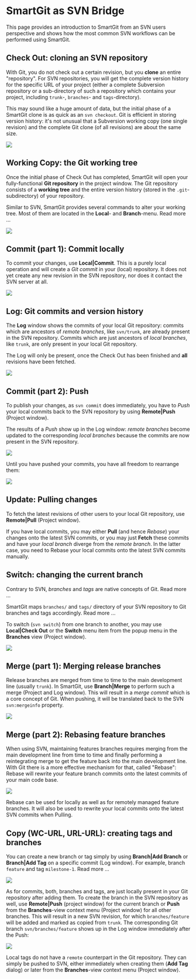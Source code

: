 # SmartGit as SVN Bridge

This page provides an introduction to SmartGit from an SVN users
perspective and shows how the most common SVN workflows can be performed
using SmartGit.

## Check Out: cloning an SVN repository

With Git, you do not check out a certain revision, but you **clone** an
entire "repository". For SVN repositories, you will get the complete
version history for the specific URL of your project (either a complete
Subversion repository or a sub-directory of such a repository which
contains your project, including `trunk`-, `branches`- and
`tags`-directory).

This may sound like a huge amount of data, but the initial phase of a
SmartGit clone is as quick as an `svn checkout`. Git is efficient in
storing version history: it's not unusual that a Subversion working copy
(one single revision) and the complete Git clone (of all revisions) are
about the same size.

![](attachments/16547977/16547988.png)

## Working Copy: the Git working tree

Once the initial phase of Check Out has completed, SmartGit will open
your fully-functional **Git repository** in the project window. The Git
repository consists of a **working tree** and the entire version history
(stored in the `.git`-subdirectory) of your repository.

Similar to SVN, SmartGit provides several commands to alter your working
tree. Most of them are located in the **Local**- and **Branch**-menu.
Read more ...

![](attachments/16547977/16547987.png)

## Commit (part 1): Commit locally

To commit your changes, use **Local\|Commit**. This is a purely local
operation and will create a *Git commit* in your (local) repository. It
does not yet create any new revision in the SVN repository, nor does it
contact the SVN server at all.

![](attachments/16547977/16547986.png)

## Log: Git commits and version history

The **Log** window shows the commits of your local Git repository:
commits which are ancestors of *remote branches*, like `svn/trunk`, are
already present in the SVN repository. Commits which are just ancestors
of *local branches*, like `trunk`, are only present in your local Git
repository.

The Log will only be present, once the Check Out has been finished and
**all** revisions have been fetched.

![](attachments/16547977/16547985.png)

## Commit (part 2): Push

To publish your changes, as `svn commit` does immediately, you have to
*Push* your local commits back to the SVN repository by using
**Remote\|Push** (Project window).

The results of a *Push* show up in the Log window: *remote branches*
become updated to the corresponding *local branches* because the commits
are now present in the SVN repository.

![](attachments/16547977/16547984.png)

Until you have pushed your commits, you have all freedom to rearrange
them:

![](attachments/16547977/16547983.png)

## Update: Pulling changes

To fetch the latest revisions of other users to your local Git
repository, use **Remote\|Pull** (Project window).

If you have local commits, you may either **Pull** (and hence *Rebase*)
your changes onto the latest SVN commits, or you may just **Fetch**
these commits and have your *local branch* diverge from the *remote
branch*. In the latter case, you need to Rebase your local commits onto
the latest SVN commits manually.

## Switch: changing the current branch

Contrary to SVN, *branches* and *tags* are native concepts of Git. Read
more ...

SmartGit maps `branches/` and `tags/` directory of your SVN repository
to Git branches and tags accordingly. Read more ...

To switch (`svn switch`) from one branch to another, you may use
**Local\|Check Out** or the **Switch** menu item from the popup menu in
the **Branches** view (Project window).

![](attachments/16547977/16547982.png)

## Merge (part 1): Merging release branches

Release branches are merged from time to time to the main development
line (usually `trunk`). In SmartGit, use **Branch\|Merge** to perform
such a merge (Project and Log window). This will result in a *merge
commit* which is a core concept of Git. When pushing, it will be
translated back to the SVN `svn:mergeinfo` property.

![](attachments/16547977/16547981.png)

## Merge (part 2): Rebasing feature branches

When using SVN, maintaining features branches requires merging from the
main development line from time to time and finally performing a
reintegrating merge to get the feature back into the main development
line. With Git there is a more effective mechanism for that, called
"Rebase": Rebase will rewrite your feature branch commits onto the
latest commits of your main code base.

![](attachments/16547977/16547980.png)

Rebase can be used for locally as well as for remotely managed feature
branches. It will also be used to rewrite your local commits onto the
latest SVN commits when Pulling.

## Copy (WC-URL, URL-URL): creating tags and branches

You can create a new branch or tag simply by using **Branch\|Add
Branch** or **Branch\|Add Tag** on a specific commit (Log window). For
example, branch `feature` and tag `milestone-1`. Read more ...

![](attachments/16547977/16547979.png)

As for commits, both, branches and tags, are just locally present in
your Git repository after adding them. To create the branch in the SVN
repository as well, use **Remote\|Push** (project window) for the
current branch or **Push** from the **Branches**-view context menu
(Project window) for all other branches. This will result in a new SVN
revision, for which `branches/feature` will be added and marked as
copied from `trunk`. The corresponding Git branch `svn/branches/feature`
shows up in the Log window immediately after the Push:

![](attachments/16547977/16547978.png)

Local tags do not have a `remote` counterpart in the Git repository.
They can simply be pushed to SVN, either immediately when creating them
(**Add Tag** dialog) or later from the **Branches**-view context menu
(Project window).


